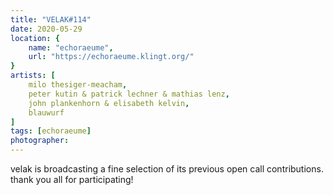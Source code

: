 ```yaml
---
title: "VELAK#114"
date: 2020-05-29
location: {
    name: "echoraeume",
    url: "https://echoraeume.klingt.org/"
}
artists: [
    milo thesiger-meacham,
    peter kutin & patrick lechner & mathias lenz,
    john plankenhorn & elisabeth kelvin,
    blauwurf
]
tags: [echoraeume]
photographer: 
---
```

velak is broadcasting a fine selection of its previous open call contributions.  
thank you all for participating!


